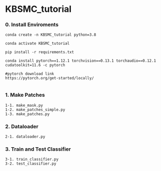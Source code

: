# KBSMC_tutorial

### 0. Install Enviroments

```
conda create -n KBSMC_tutorial python=3.8

conda activate KBSMC_tutorial

pip install -r requirements.txt

conda install pytorch==1.12.1 torchvision==0.13.1 torchaudio==0.12.1 cudatoolkit=11.6 -c pytorch

#pytorch download link
https://pytorch.org/get-started/locally/


```

### 1. Make Patches

```
1-1. make_mask.py
1-2. make_patches_simple.py
1-3. make_patches.py
```

### 2. Dataloader

```
2-1. dataloader.py
```

### 3. Train and Test Classifier

```
3-1. train_classifier.py
3-2. test_classifier.py
```
